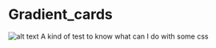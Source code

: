 # Gradient_cards
 
 ![alt text](https://github.com/Gustavo-Alencar/Gradient_cards/blob/main/Gradient_cards.PNG?raw=true)
 A kind of test to know what can I do with some css

